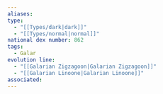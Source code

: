 ```yaml
---
aliases: 
type:
  - "[[Types/dark|dark]]"
  - "[[Types/normal|normal]]"
national dex number: 862
tags:
  - Galar
evolution line:
  - "[[Galarian Zigzagoon|Galarian Zigzagoon]]"
  - "[[Galarian Linoone|Galarian Linoone]]"
associated: 
---
```

